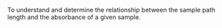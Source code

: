 To understand and determine the relationship between the sample path length and the absorbance of a given sample.
